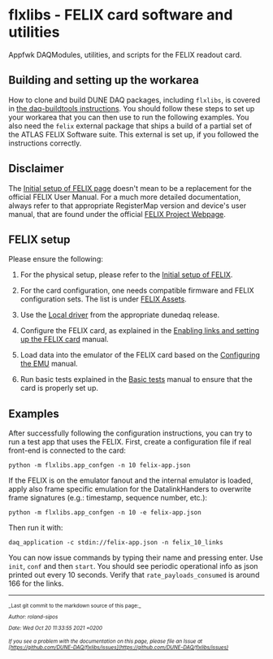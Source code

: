 # flxlibs - FELIX card software and utilities 
Appfwk DAQModules, utilities, and scripts for the FELIX readout card.

## Building and setting up the workarea
How to clone and build DUNE DAQ packages, including `flxlibs`, is covered in [the daq-buildtools instructions](https://dune-daq-sw.readthedocs.io/en/latest/packages/daq-buildtools/). You should follow these steps to set up your workarea that you can then use to run the following examples. You also need the `felix` external package that ships a build of a partial set of the ATLAS FELIX Software suite. This external is set up, if you followed the instructions correctly. 

## Disclaimer
The [Initial setup of FELIX page](Initial-setup-of-FELIX.md) doesn't mean to be a replacement for the official FELIX User Manual. For a much more detailed documentation, always refer to that appropriate RegisterMap version and device's user manual, that are found under the official [FELIX Project Webpage](https://atlas-project-felix.web.cern.ch/atlas-project-felix/).

## FELIX setup
Please ensure the following:



1. For the physical setup, please refer to the [Initial setup of FELIX](Initial-setup-of-FELIX.md).



2. For the card configuration, one needs compatible firmware and FELIX configuration sets. The list is under [FELIX Assets](FELIX-assets.md#compatibility_list).



3. Use the [Local driver](Local-driver.md) from the appropriate dunedaq release.



4. Configure the FELIX card, as explained in the [Enabling links and setting up the FELIX card](Enabling-links-and-setting-the-superchunk-factor.md) manual.



5. Load data into the emulator of the FELIX card based on the [Configuring the EMU](Configuring-the-EMU.md) manual.



6. Run basic tests explained in the [Basic tests](Basic-tests.md) manual to ensure that the card is properly set up.

## Examples
After successfully following the configuration instructions, you can try to run a test app that uses the FELIX.
First, create a configuration file if real front-end is connected to the card:

    python -m flxlibs.app_confgen -n 10 felix-app.json
    
If the FELIX is on the emulator fanout and the internal emulator is loaded, apply also frame specific emulation for the DatalinkHanders to overwrite frame signatures (e.g.: timestamp, sequence number, etc.):

    python -m flxlibs.app_confgen -n 10 -e felix-app.json

Then run it with:

    daq_application -c stdin://felix-app.json -n felix_10_links
    
You can now issue commands by typing their name and pressing enter. Use `init`, `conf` and then `start`. You should see periodic operational info as json printed out every 10 seconds. Verify that `rate_payloads_consumed` is around 166 for the links.



-----

<font size="1">
_Last git commit to the markdown source of this page:_


_Author: roland-sipos_

_Date: Wed Oct 20 11:33:55 2021 +0200_

_If you see a problem with the documentation on this page, please file an Issue at [https://github.com/DUNE-DAQ/flxlibs/issues](https://github.com/DUNE-DAQ/flxlibs/issues)_
</font>

